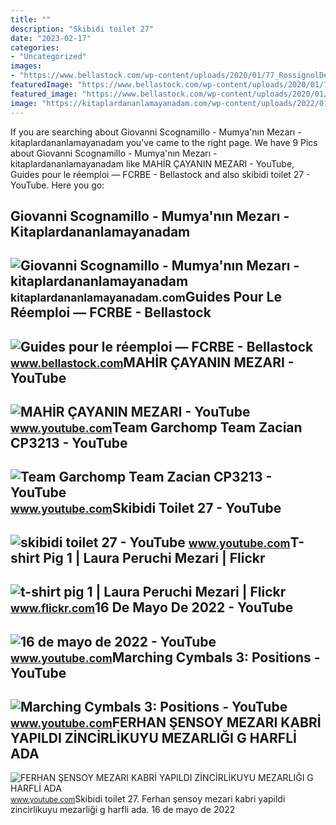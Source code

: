 ```yaml
---
title: ""
description: "Skibidi toilet 27"
date: "2023-02-17"
categories:
- "Uncategorized"
images:
- "https://www.bellastock.com/wp-content/uploads/2020/01/77_RossignolDemolition-1600x1067.jpg"
featuredImage: "https://www.bellastock.com/wp-content/uploads/2020/01/77_RossignolDemolition-1600x1067.jpg"
featured_image: "https://www.bellastock.com/wp-content/uploads/2020/01/77_RossignolDemolition-1600x1067.jpg"
image: "https://kitaplardananlamayanadam.com/wp-content/uploads/2022/01/FCBCVGDDLX315202114336_Mumyanin-Mezari-G.-Scognamillo-Erasmus-Yayinla.jpg"
---
```


If you are searching about Giovanni Scognamillo - Mumya'nın Mezarı - kitaplardananlamayanadam you've came to the right page. We have 9 Pics about Giovanni Scognamillo - Mumya'nın Mezarı - kitaplardananlamayanadam like MAHİR ÇAYANIN MEZARI - YouTube, Guides pour le réemploi — FCRBE - Bellastock and also skibidi toilet 27 - YouTube. Here you go:

Giovanni Scognamillo - Mumya'nın Mezarı - Kitaplardananlamayanadam
------------------------------------------------------------------

 ![Giovanni Scognamillo - Mumya'nın Mezarı - kitaplardananlamayanadam](https://kitaplardananlamayanadam.com/wp-content/uploads/2022/01/FCBCVGDDLX315202114336_Mumyanin-Mezari-G.-Scognamillo-Erasmus-Yayinla.jpg) <small>kitaplardananlamayanadam.com</small>Guides Pour Le Réemploi — FCRBE - Bellastock
--------------------------------------------

 ![Guides pour le réemploi — FCRBE - Bellastock](https://www.bellastock.com/wp-content/uploads/2020/01/77_RossignolDemolition-1600x1067.jpg) <small>www.bellastock.com</small>MAHİR ÇAYANIN MEZARI - YouTube
------------------------------

 ![MAHİR ÇAYANIN MEZARI - YouTube](https://i.ytimg.com/vi/9icvSaKsal4/maxresdefault.jpg?sqp=-oaymwEmCIAKENAF8quKqQMa8AEB-AH-CYAC0AWKAgwIABABGFEgWyhlMA8=&rs=AOn4CLBBotqPg0FAwBIewWZXpfVOn38t1g) <small>www.youtube.com</small>Team Garchomp Team Zacian CP3213 - YouTube
------------------------------------------

 ![Team Garchomp Team Zacian CP3213 - YouTube](https://i.ytimg.com/vi/HYLCwcE-Dgc/maxres2.jpg?sqp=-oaymwEoCIAKENAF8quKqQMcGADwAQH4AYwCgALgA4oCDAgAEAEYRSBHKGUwDw==&rs=AOn4CLC_ulBvmvqa2cf2uT56Qfk3FCYaDA) <small>www.youtube.com</small>Skibidi Toilet 27 - YouTube
---------------------------

 ![skibidi toilet 27 - YouTube](https://i.ytimg.com/vi/tcxRQjplzPE/maxresdefault.jpg?sqp=-oaymwEoCIAKENAF8quKqQMcGADwAQH4Ac4FgAKACooCDAgAEAEYciBdKEIwDw==&rs=AOn4CLD_fCRbE5R9o2v1iqa8g04mWLUydw) <small>www.youtube.com</small>T-shirt Pig 1 | Laura Peruchi Mezari | Flickr
---------------------------------------------

 ![t-shirt pig 1 | Laura Peruchi Mezari | Flickr](https://live.staticflickr.com/7428/11521590835_a2bbeb8f5e_z.jpg) <small>www.flickr.com</small>16 De Mayo De 2022 - YouTube
----------------------------

 ![16 de mayo de 2022 - YouTube](https://i.ytimg.com/vi/ha4AjB43SDE/maxres2.jpg?sqp=-oaymwEoCIAKENAF8quKqQMcGADwAQH4AZQDgALQBYoCDAgAEAEYZSBlKGUwDw==&rs=AOn4CLBNxqqlrfJjjDIMesiJuF5fCrBE-g) <small>www.youtube.com</small>Marching Cymbals 3: Positions - YouTube
---------------------------------------

 ![Marching Cymbals 3: Positions - YouTube](https://i.ytimg.com/vi/-wFeLsGDuZU/maxresdefault.jpg?sqp=-oaymwEmCIAKENAF8quKqQMa8AEB-AHOBYAC4AOKAgwIABABGGUgYChaMA8=&rs=AOn4CLBbpKM7T87FcRbe56KhHhwh5QejjA) <small>www.youtube.com</small>FERHAN ŞENSOY MEZARI KABRİ YAPILDI ZİNCİRLİKUYU MEZARLIĞI G HARFLİ ADA
----------------------------------------------------------------------

 ![FERHAN ŞENSOY MEZARI KABRİ YAPILDI ZİNCİRLİKUYU MEZARLIĞI G HARFLİ ADA](https://i.ytimg.com/vi/asxEn4DbFwo/maxresdefault.jpg?sqp=-oaymwEmCIAKENAF8quKqQMa8AEB-AH-CYAC0AWKAgwIABABGGUgYCg5MA8=&rs=AOn4CLAi8I4T51cBXInTDQZBiKbMJH6EXA) <small>www.youtube.com</small>Skibidi toilet 27. Ferhan şensoy mezari kabri̇ yapildi zi̇nci̇rli̇kuyu mezarliği g harfli̇ ada. 16 de mayo de 2022
